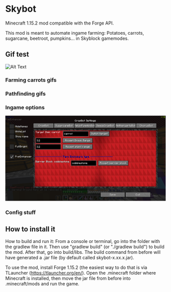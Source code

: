 # Skybot

Minecraft 1.15.2 mod compatible with the Forge API.

This mod is meant to automate ingame farming: Potatoes, carrots, sugarcane, beetroot, pumpkins... in Skyblock gamemodes.

## Gif test
![Alt Text](https://media.giphy.com/media/vFKqnCdLPNOKc/giphy.gif)


### Farming carrots gifs


### Pathfinding gifs


### Ingame options
![](github_resources/skybot_settings.PNG)

### Config stuff


## How to install it

How to build and run it: From a console or terminal, go into the folder with the gradlew file in it. Then use "gradlew build" (or "./gradlew build") to build the mod. After that, go into build/libs. The build command from before will have generated a .jar file (by default called skybot-x.xx.x.jar).

To use the mod, install Forge 1.15.2 (the easiest way to do that is via TLauncher (https://tlauncher.org/en/). Open the .minecraft folder where Minecraft is installed, then move the jar file from before into .minecraft/mods and run the game.
